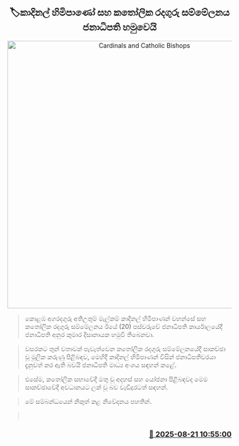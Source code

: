 <p align='center'><b><h2 align='center' title='Cardinals and Catholic Bishops' Conference meet with President'>🏷කාදිනල් හිමිපාණෝ සහ කතෝලික රදගුරු සම්මේලනය ජනාධිපති හමුවෙයි</h2></b></p>
<p align='center'><img src='https://helakuru.sgp1.cdn.digitaloceanspaces.com/esana/images/lib/anura-president-cardinal-meet-j.jpg' width='600' alt='Cardinals and Catholic Bishops' Conference meet with President'></p>

> කොළඹ අගරදගුරු අතිඋතුම් මැල්කම් කාදිනල් හිමිපාණන් වහන්සේ සහ කතෝලික රදගුරු සම්මේලනය ඊයේ (20) පස්වරුවේ ජනාධිපති කාර්යාලයේදී ජනාධිපති අනුර කුමාර දිසානායක හමුවී තිබෙනවා.

> වසරකට තුන් වතාවක් පැවැත්වෙන කතෝලික රදගුරු සම්මේලනයේදී සාකච්ඡා වූ මූලික කරුණු පිළිබඳව, මෙහිදී කාදිනල් හිමිපාණන් විසින් ජනාධිපතිවරයා දැනුවත් කර ඇති බවයි ජනාධිපති මාධ්‍ය අංශය සඳහන් කළේ.

> එසේම, කතෝලික සභාවේදී මතු වූ අදහස් සහ යෝජනා පිළිබඳවද මෙම සාකච්ඡාවේදී අවධානයට ලක් වූ බව වැඩිදුරටත් සඳහන්.

> මේ සම්බන්ධයෙන් නිකුත් කළ නිවේදනය පහතින්.

>  



<h3 align='right'><a href='https://www.helakuru.lk/esana/p/112893/'>📅 2025-08-21 10:55:00</a></h3>
